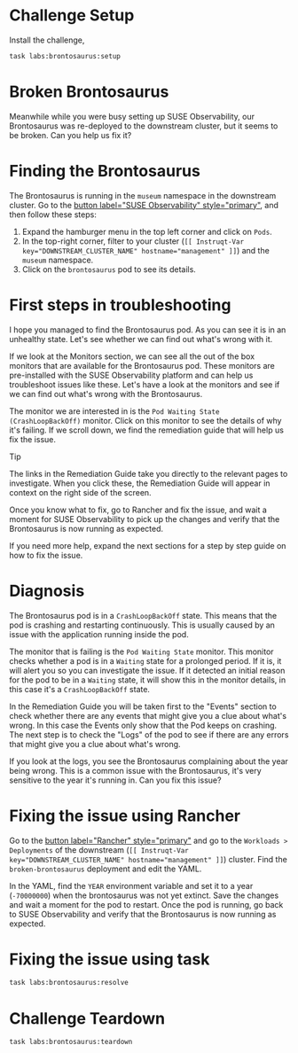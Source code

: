 Challenge Setup
================

Install the challenge,

```bash
task labs:brontosaurus:setup
```


Broken Brontosaurus
====================


Meanwhile while you were busy setting up SUSE Observability, our Brontosaurus was re-deployed to the downstream cluster, but it seems to be broken. Can you help us fix it?

Finding the Brontosaurus
========================

The Brontosaurus is running in the `museum` namespace in the downstream cluster. Go to the [button label="SUSE Observability" style="primary"](tab-3), and then follow these steps:

1. Expand the hamburger menu in the top left corner and click on `Pods`.
2. In the top-right corner, filter to your cluster (`[[ Instruqt-Var key="DOWNSTREAM_CLUSTER_NAME" hostname="management" ]]`) and the `museum` namespace.
3. Click on the `brontosaurus` pod to see its details.

First steps in troubleshooting
==============================

I hope you managed to find the Brontosaurus pod. As you can see it is in an unhealthy state. Let's see whether we can find out what's wrong with it.

If we look at the Monitors section, we can see all the out of the box monitors that are available for the Brontosaurus pod. These monitors are pre-installed with the SUSE Observability platform and can help us troubleshoot issues like these. Let's have a look at the monitors and see if we can find out what's wrong with the Brontosaurus.

The monitor we are interested in is the `Pod Waiting State (CrashLoopBackOff)` monitor. Click on this monitor to see the details of why it's failing. If we scroll down, we find the remediation guide that will help us fix the issue.

> [!TIP]
> The links in the Remediation Guide take you directly to the relevant pages to investigate. When you click these, the Remediation Guide will appear in context on the right side of the screen.

Once you know what to fix, go to Rancher and fix the issue, and wait a moment for SUSE Observability to pick up the changes and verify that the Brontosaurus is now running as expected.

If you need more help, expand the next sections for a step by step guide on how to fix the issue.

Diagnosis
=========

The Brontosaurus pod is in a `CrashLoopBackOff` state. This means that the pod is crashing and restarting continuously. This is usually caused by an issue with the application running inside the pod.

The monitor that is failing is the `Pod Waiting State` monitor. This monitor checks whether a pod is in a `Waiting` state for a prolonged period. If it is, it will alert you so you can investigate the issue. If it detected an initial reason for the pod to be in a `Waiting` state, it will show this in the monitor details, in this case it's a `CrashLoopBackOff` state.

In the Remediation Guide you will be taken first to the "Events" section to check whether there are any events that might give you a clue about what's wrong. In this case the Events only show that the Pod keeps on crashing. The next step is to check the "Logs" of the pod to see if there are any errors that might give you a clue about what's wrong.

If you look at the logs, you see the Brontosaurus complaining about the year being wrong. This is a common issue with the Brontosaurus, it's very sensitive to the year it's running in. Can you fix this issue?

Fixing the issue using Rancher
==============================

Go to the [button label="Rancher" style="primary"](tab-2) and go to the `Workloads > Deployments` of the downstream (`[[ Instruqt-Var key="DOWNSTREAM_CLUSTER_NAME" hostname="management" ]]`) cluster. Find the `broken-brontosaurus` deployment and edit the YAML.

In the YAML, find the `YEAR` environment variable and set it to a year (`-70000000`) when the brontosaurus was not yet extinct. Save the changes and wait a moment for the pod to restart. Once the pod is running, go back to SUSE Observability and verify that the Brontosaurus is now running as expected.

Fixing the issue using task
============================

```bash
task labs:brontosaurus:resolve
```

Challenge Teardown
===================

```bash
task labs:brontosaurus:teardown
```
